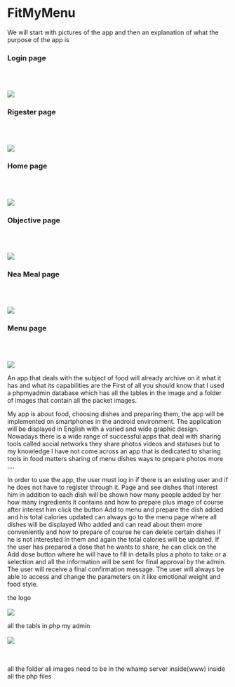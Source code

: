 # FitMyMenu
We will start with pictures of the app and then an explanation of what the purpose of the app is


<h3>Login page</h3>
 <br></br>
 
![](all%20images/login.PNG)


<h3>Rigester page</h3>
 <br></br>
 
![](all%20images/rigester.PNG)

<h3>Home page</h3>
 <br></br>
 
![](all%20images/home.PNG)

<h3>Objective page</h3>
 <br></br>
 
![](all%20images/objective.PNG)

<h3>Nea Meal page</h3>
 <br></br>
 
![](all%20images/new%20meal.PNG)

<h3>Menu page</h3>
 <br></br>
 
![](all%20images/menu.PNG)


An app that deals with the subject of food will already archive on it what it has and what its capabilities are
the First of all you should know that I used a phpmyadmin database which has all the tables in the image and a folder 
of images that contain all the packet images.


My app is about food, choosing dishes and preparing them, the app will be implemented on smartphones in the android environment.
The application will be displayed in English with a varied and wide graphic design. 
Nowadays there is a wide range of successful apps that deal with sharing tools called social networks 
they share photos videos and statuses but to my knowledge I have not come across an app that is dedicated to sharing tools in food 
matters sharing of menu dishes ways to prepare photos more ....
 
In order to use the app, the user must log in if there is an existing user and if he does not have to register through it. 
Page and see dishes that interest him in addition to each dish will be shown how many people added by her how many ingredients
it contains and how to prepare plus image of course after interest him click the button Add to menu and prepare the dish added and his total calories updated 
can always go to the menu page where all dishes will be displayed Who added and can read about them more conveniently 
and how to prepare of course he can delete certain dishes if he is not interested in them and again the total calories will be updated.
If the user has prepared a dose that he wants to share, 
he can click on the Add dose button where he will have to fill in details plus a photo to take or a selection and all the information 
will be sent for final approval by the admin. The user will receive a final confirmation message. 
The user will always be able to access and change the parameters on it like emotional weight and food style.


 the logo 
 <br></br>
![](all%20images/1.png)



all the tabls in php my admin 
 <br></br>
![](all%20images/designer.PNG)

 <br></br>
 all the folder all images need to be in the whamp server inside(www) inside all the php files

